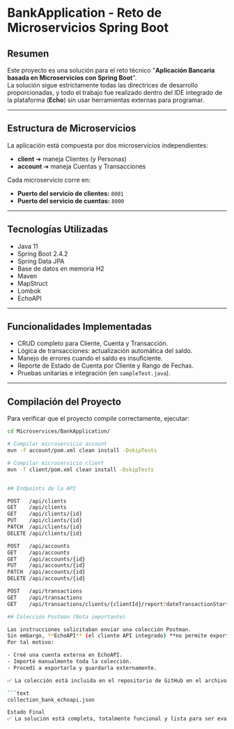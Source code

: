 # BankApplication - Reto de Microservicios Spring Boot

## Resumen

Este proyecto es una solución para el reto técnico "**Aplicación Bancaria basada en Microservicios con Spring Boot**".  
La solución sigue estrictamente todas las directrices de desarrollo proporcionadas, y todo el trabajo fue realizado dentro del IDE integrado de la plataforma (**Echo**) sin usar herramientas externas para programar.

---

## Estructura de Microservicios

La aplicación está compuesta por dos microservicios independientes:

- **client** ➔ maneja Clientes (y Personas)
- **account** ➔ maneja Cuentas y Transacciones

Cada microservicio corre en:

- **Puerto del servicio de clientes:** `8001`
- **Puerto del servicio de cuentas:** `8000`

---

## Tecnologías Utilizadas

- Java 11
- Spring Boot 2.4.2
- Spring Data JPA
- Base de datos en memoria H2
- Maven
- MapStruct
- Lombok
- EchoAPI

---

## Funcionalidades Implementadas

- CRUD completo para Cliente, Cuenta y Transacción.
- Lógica de transacciones: actualización automática del saldo.
- Manejo de errores cuando el saldo es insuficiente.
- Reporte de Estado de Cuenta por Cliente y Rango de Fechas.
- Pruebas unitarias e integración (en `sampleTest.java`).

---

## Compilación del Proyecto

Para verificar que el proyecto compile correctamente, ejecutar:

```bash
cd Microservices/BankApplication/

# Compilar microservicio account
mvn -f account/pom.xml clean install -DskipTests

# Compilar microservicio client
mvn -f client/pom.xml clean install -DskipTests


## Endpoints de la API

POST   /api/clients
GET    /api/clients
GET    /api/clients/{id}
PUT    /api/clients/{id}
PATCH  /api/clients/{id}
DELETE /api/clients/{id}

POST   /api/accounts
GET    /api/accounts
GET    /api/accounts/{id}
PUT    /api/accounts/{id}
PATCH  /api/accounts/{id}
DELETE /api/accounts/{id}

POST   /api/transactions
GET    /api/transactions
GET    /api/transactions/clients/{clientId}/report?dateTransactionStart=YYYY-MM-DD&dateTransactionEnd=YYYY-MM-DD

## Colección Postman (Nota importante)

Las instrucciones solicitaban enviar una colección Postman.  
Sin embargo, **EchoAPI** (el cliente API integrado) **no permite exportar directamente**.  
Por tal motivo:

- Creé una cuenta externa en EchoAPI.
- Importé manualmente toda la colección.
- Procedí a exportarla y guardarla externamente.

✅ La colección está incluida en el repositorio de GitHub en el archivo:

```text
collection_bank_echoapi.json

Estado Final
✅ La solución está completa, totalmente funcional y lista para ser evaluada.


